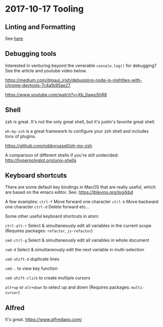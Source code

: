 # 2017-10-17 Tooling

## Linting and Formatting

See [here](/LINTING_AND_FORMATTING.md)

## Debugging tools

Interested in venturing beyond the venerable `console.log()` for debugging? See the article and youtube video below.

https://medium.com/@paul_irish/debugging-node-js-nightlies-with-chrome-devtools-7c4a1b95ae27

https://www.youtube.com/watch?v=Xb_0awoShR8

## Shell

zsh is great. It's not the only great shell, but it's justin's favorite great shell.

`oh-my-zsh` is a great framework to configure your zsh shell and includes tons of plugins.

https://github.com/robbyrussell/oh-my-zsh

A comparison of different shells if you're still undecided: http://hyperpolyglot.org/unix-shells

## Keyboard shortcuts

There are some default key bindings in MacOS that are really useful, which are based on the emacs editor. See: https://jblevins.org/log/kbd  

A few examples:
`ctrl-f` Move forward one character
`ctrl-b` Move backward one character
`ctrl-d` Delete forward
etc...

Some other useful keyboard shortcuts in atom:

`ctrl-alt-r` Select & simultaneously edit all variables in the current scope (Requires packages: `refactor`, `js-refactor`)

`cmd-ctrl-g` Select & simultaneously edit all variables in whole document

`cmd-d` Select & simultaneously edit the next variable in multi-selection

`cmd-shift-d` duplicate lines

`cmd-.` to view key function

`cmd-shift-click` to create multiple cursors

`alt+up` or `alt+down` to select up and down (Requires packages: `multi-cursor`)

## Alfred

It's great. https://www.alfredapp.com/
